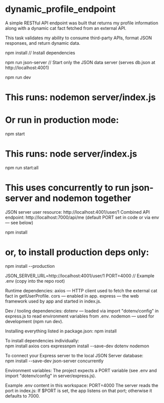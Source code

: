 # dynamic_profile_endpoint

A simple RESTful API endpoint was built that returns my profile information along with a dynamic cat fact fetched from an external API.

This task validates my ability to consume third-party APIs, format JSON responses, and return dynamic data.

<!-- Commands to run locally (PowerShell): -->

npm install // Install dependencies

npm run json-server // Start only the JSON data server (serves db.json at http://localhost:4001)

npm run dev
# This runs: nodemon server/index.js
# Or run in production mode:
npm start
# This runs: node server/index.js

<!-- Start both concurrently (recommended for dev): -->

npm run start:all
# This uses concurrently to run json-server and nodemon together

<!-- Verify the endpoint: -->
JSON server user resource: http://localhost:4001/user/1
Combined API endpoint: http://localhost:7000/api/me (default PORT set in code or via env — see below)

<!-- Dependencies (from package.json): -->

npm install
# or, to install production deps only:
npm install --production

<!-- Environment variables: -->

JSON_SERVER_URL=http://localhost:4001/user/1
PORT=4000 // Example .env (copy into the repo root)



<!-- Dependencies used (from package.json) -->

Runtime dependencies:
axios — HTTP client used to fetch the external cat fact in getUserProfile.
cors — enabled in app.
express — the web framework used by app and started in index.js.

Dev / tooling dependencies:
dotenv — loaded via import "dotenv/config" in express.js to read environment variables from .env.
nodemon — used for development (npm run dev).

<!-- How to install -->

Installing everything listed in package.json:
npm install

To install dependencies individually:
npm install axios cors expressnpm install --save-dev dotenv nodemon

To connect your Express server to the local JSON Server database:
npm install --save-dev json-server concurrently

Environment variables:
The project expects a PORT variable (see .env and import "dotenv/config" in server/express.js).

Example .env content in this workspace:
PORT=4000
The server reads the port in index.js:
If $PORT is set, the app listens on that port; otherwise it defaults to 7000.
